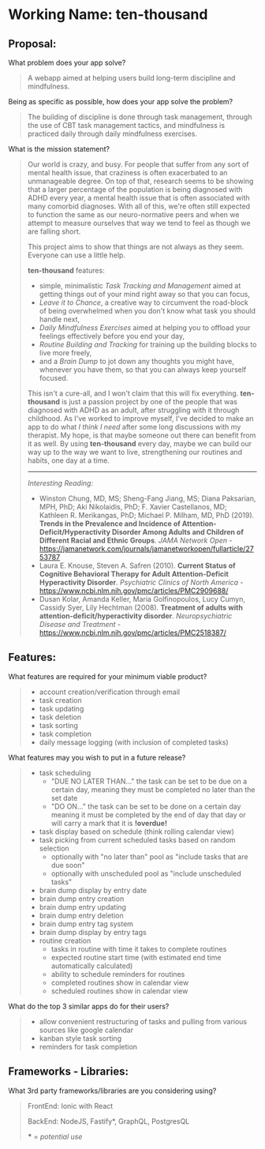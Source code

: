 # Working Name: ten-thousand

## Proposal:

What problem does your app solve?

> A webapp aimed at helping users build long-term discipline and mindfulness.

Being as specific as possible, how does your app solve the problem?

> The building of discipline is done through task management, through the use of CBT task management tactics, and mindfulness is practiced daily through daily mindfulness exercises.

What is the mission statement?

> Our world is crazy, and busy.
> For people that suffer from any sort of mental health issue, that craziness is often exacerbated to an unmanageable degree.
> On top of that, research seems to be showing that a larger percentage of the population is being diagnosed with ADHD every year, a mental health issue that is often associated with many comorbid diagnoses.
> With all of this, we're often still expected to function the same as our neuro-normative peers and when we attempt to measure ourselves that way we tend to feel as though we are falling short.
>
> This project aims to show that things are not always as they seem.
> Everyone can use a little help.
> 
> **ten-thousand** features:
> - simple, minimalistic *Task Tracking and Management* aimed at getting things out of your mind right away so that you can focus,
> - *Leave it to Chance*, a creative way to circumvent the road-block of being overwhelmed when you don't know what task you should handle next,
> - *Daily Mindfulness Exercises* aimed at helping you to offload your feelings effectively before you end your day,
> - *Routine Building and Tracking* for training up the building blocks to live more freely,
> - and a *Brain Dump* to jot down any thoughts you might have, whenever you have them, so that you can always keep yourself focused.
>
> This isn't a cure-all, and I won't claim that this will fix everything. **ten-thousand** is just a passion project by one of the people that was diagnosed with ADHD as an adult, after struggling with it through childhood.
> As I've worked to improve myself, I've decided to make an app to do what *I think I need* after some long discussions with my therapist. My hope, is that maybe someone out there can benefit from it as well. By using **ten-thousand** every day, maybe we can build our way up to the way we want to live, strengthening our routines and habits, one day at a time.
>
> ---
> 
> *Interesting Reading*:
> 
> - Winston Chung, MD, MS; Sheng-Fang Jiang, MS; Diana Paksarian, MPH, PhD; Aki Nikolaidis, PhD; F. Xavier Castellanos, MD; Kathleen R. Merikangas, PhD; Michael P. Milham, MD, PhD  (2019). **Trends in the Prevalence and Incidence of Attention-Deficit/Hyperactivity Disorder Among Adults and Children of Different Racial and Ethnic Groups**. *JAMA Network Open* - <https://jamanetwork.com/journals/jamanetworkopen/fullarticle/2753787>
> - Laura E. Knouse, Steven A. Safren (2010). **Current Status of Cognitive Behavioral Therapy for Adult Attention-Deficit Hyperactivity Disorder**. *Psychiatric Clinics of North America* - <https://www.ncbi.nlm.nih.gov/pmc/articles/PMC2909688/>
> - Dusan Kolar, Amanda Keller, Maria Golfinopoulos, Lucy Cumyn, Cassidy Syer, Lily Hechtman (2008). **Treatment of adults with attention-deficit/hyperactivity disorder**. *Neuropsychiatric Disease and Treatment* - <https://www.ncbi.nlm.nih.gov/pmc/articles/PMC2518387/>

## Features:

What features are required for your minimum viable product?

> - account creation/verification through email
> - task creation
> - task updating
> - task deletion
> - task sorting
> - task completion
> - daily message logging (with inclusion of completed tasks)

What features may you wish to put in a future release?

> - task scheduling
>   - "DUE NO LATER THAN..." the task can be set to be due on a certain day, meaning they must be completed no later than the set date
>   - "DO ON..." the task can be set to be done on a certain day meaning it must be completed by the end of day that day or will carry a mark that it is **!overdue!**
> - task display based on schedule (think rolling calendar view)
> - task picking from current scheduled tasks based on random selection
>   - optionally with "no later than" pool as "include tasks that are due soon"
>   - optionally with unscheduled pool as "include unscheduled tasks"
> - brain dump display by entry date
> - brain dump entry creation
> - brain dump entry updating
> - brain dump entry deletion
> - brain dump entry tag system
> - brain dump display by entry tags
> - routine creation
>   - tasks in routine with time it takes to complete routines
>   - expected routine start time (with estimated end time automatically calculated)
>   - ability to schedule reminders for routines
>   - completed routines show in calendar view
>   - scheduled routines show in calendar view

What do the top 3 similar apps do for their users?

> - allow convenient restructuring of tasks and pulling from various sources like google calendar
> - kanban style task sorting
> - reminders for task completion

## Frameworks - Libraries:

What 3rd party frameworks/libraries are you considering using?

> FrontEnd: Ionic with React
> 
> BackEnd: NodeJS, Fastify*, GraphQL, PostgresQL
> 
> **\*** = *potential use*
